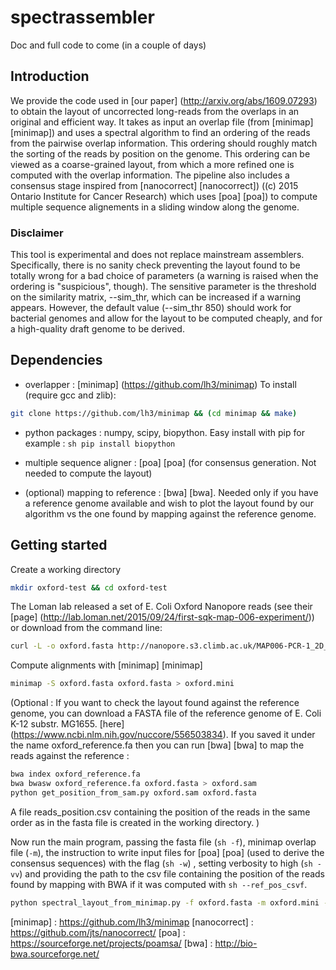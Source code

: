 # spectrassembler
Doc and full code to come (in a couple of days)

## Introduction
We provide the code used in [our paper] (http://arxiv.org/abs/1609.07293) to obtain the layout of uncorrected long-reads from the overlaps in an original and efficient way. It takes as input an overlap file (from [minimap] [minimap]) and uses a spectral algorithm to find an ordering of the reads from the pairwise overlap information. This ordering should roughly match the sorting of the reads by position on the genome. This ordering can be viewed as a coarse-grained layout, from which a more refined one is computed with the overlap information.
The pipeline also includes a consensus stage inspired from [nanocorrect] [nanocorrect]) ((c) 2015 Ontario Institute for Cancer Research) which uses [poa] [poa]) to compute multiple sequence alignements in a sliding window along the genome.

### Disclaimer
This tool is experimental and does not replace mainstream assemblers. Specifically, there is no sanity check preventing the layout found to be totally wrong for a bad choice of parameters (a warning is raised when the ordering is "suspicious", though). The sensitive parameter is the threshold on the similarity matrix, --sim_thr, which can be increased if a warning appears. However, the default value (--sim_thr 850) should work for bacterial genomes and allow for the layout to be computed cheaply, and for a high-quality draft genome to be derived.

## Dependencies
* overlapper : [minimap] (https://github.com/lh3/minimap)
To install (require gcc and zlib):
```sh
git clone https://github.com/lh3/minimap && (cd minimap && make)
```

* python packages : numpy, scipy, biopython. Easy install with pip for example : ```sh pip install biopython```

* multiple sequence aligner : [poa] [poa] (for consensus generation. Not needed to compute the layout)

* (optional) mapping to reference : [bwa] [bwa]. Needed only if you have a reference genome available and wish to plot the layout found by our algorithm vs the one found by mapping against the reference genome.

## Getting started
Create a working directory
```sh
mkdir oxford-test && cd oxford-test
```
The Loman lab released a set of E. Coli Oxford Nanopore reads (see their [page] (http://lab.loman.net/2015/09/24/first-sqk-map-006-experiment/)) or download from the command line:
```sh
curl -L -o oxford.fasta http://nanopore.s3.climb.ac.uk/MAP006-PCR-1_2D_pass.fasta
```
Compute alignments with [minimap] [minimap]
```sh
minimap -S oxford.fasta oxford.fasta > oxford.mini
```
(Optional : If you want to check the layout found against the reference genome, you can download a FASTA file of the reference genome of E. Coli K-12 substr. MG1655. [here] (https://www.ncbi.nlm.nih.gov/nuccore/556503834). If you saved it under the name oxford_reference.fa then you can run [bwa] [bwa] to map the reads against the reference :
```sh
bwa index oxford_reference.fa
bwa bwasw oxford_reference.fa oxford.fasta > oxford.sam
python get_position_from_sam.py oxford.sam oxford.fasta
```
A file reads_position.csv containing the position of the reads in the same order as in the fasta file is created in the working directory.
)


Now run the main program, passing the fasta file (```sh -f```), minimap overlap file (```-m```), the instruction to write input files for [poa] [poa] (used to derive the consensus sequences) with the flag (```sh -w```) , setting verbosity to high (```sh -vv```) and providing the path to the csv file containing the position of the reads found by mapping with BWA if it was computed with ```sh --ref_pos_csvf```.
```sh
python spectral_layout_from_minimap.py -f oxford.fasta -m oxford.mini -w -vv --ref_pos_csvf reads_position.csv
```



[minimap] : https://github.com/lh3/minimap
[nanocorrect] : https://github.com/jts/nanocorrect/
[poa] : https://sourceforge.net/projects/poamsa/
[bwa] : http://bio-bwa.sourceforge.net/
